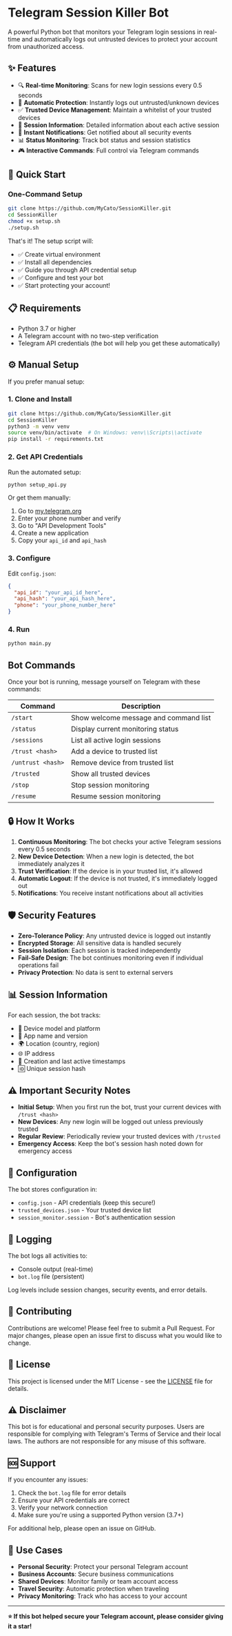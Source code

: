 # Telegram Session Killer Bot

A powerful Python bot that monitors your Telegram login sessions in real-time and automatically logs out untrusted devices to protect your account from unauthorized access.

## ✨ Features

- 🔍 **Real-time Monitoring**: Scans for new login sessions every 0.5 seconds
- 🚨 **Automatic Protection**: Instantly logs out untrusted/unknown devices
- ✅ **Trusted Device Management**: Maintain a whitelist of your trusted devices
- 📱 **Session Information**: Detailed information about each active session
- 🔔 **Instant Notifications**: Get notified about all security events
- 📊 **Status Monitoring**: Track bot status and session statistics
- 🎮 **Interactive Commands**: Full control via Telegram commands

## 🚀 Quick Start

### One-Command Setup

```bash
git clone https://github.com/MyCato/SessionKiller.git
cd SessionKiller
chmod +x setup.sh
./setup.sh
```

That's it! The setup script will:
- ✅ Create virtual environment
- ✅ Install all dependencies
- ✅ Guide you through API credential setup
- ✅ Configure and test your bot
- ✅ Start protecting your account!

## 📋 Requirements

- Python 3.7 or higher
- A Telegram account with no two-step verification 
- Telegram API credentials (the bot will help you get these automatically)

## ⚙️ Manual Setup

If you prefer manual setup:

### 1. Clone and Install

```bash
git clone https://github.com/MyCato/SessionKiller.git
cd SessionKiller
python3 -m venv venv
source venv/bin/activate  # On Windows: venv\\Scripts\\activate
pip install -r requirements.txt
```

### 2. Get API Credentials

Run the automated setup:
```bash
python setup_api.py
```

Or get them manually:
1. Go to [my.telegram.org](https://my.telegram.org)
2. Enter your phone number and verify
3. Go to "API Development Tools"
4. Create a new application
5. Copy your `api_id` and `api_hash`

### 3. Configure

Edit `config.json`:
```json
{
  "api_id": "your_api_id_here",
  "api_hash": "your_api_hash_here",
  "phone": "your_phone_number_here"
}
```

### 4. Run

```bash
python main.py
```

## Bot Commands

Once your bot is running, message yourself on Telegram with these commands:

| Command | Description |
|---------|-------------|
| `/start` | Show welcome message and command list |
| `/status` | Display current monitoring status |
| `/sessions` | List all active login sessions |
| `/trust <hash>` | Add a device to trusted list |
| `/untrust <hash>` | Remove device from trusted list |
| `/trusted` | Show all trusted devices |
| `/stop` | Stop session monitoring |
| `/resume` | Resume session monitoring |

## 🔒 How It Works

1. **Continuous Monitoring**: The bot checks your active Telegram sessions every 0.5 seconds
2. **New Device Detection**: When a new login is detected, the bot immediately analyzes it
3. **Trust Verification**: If the device is in your trusted list, it's allowed
4. **Automatic Logout**: If the device is not trusted, it's immediately logged out
5. **Notifications**: You receive instant notifications about all activities

## 🛡️ Security Features

- **Zero-Tolerance Policy**: Any untrusted device is logged out instantly
- **Encrypted Storage**: All sensitive data is handled securely
- **Session Isolation**: Each session is tracked independently
- **Fail-Safe Design**: The bot continues monitoring even if individual operations fail
- **Privacy Protection**: No data is sent to external servers

## 📊 Session Information

For each session, the bot tracks:
- 📱 Device model and platform
- 🏢 App name and version
- 🌍 Location (country, region)
- 🌐 IP address
- 📅 Creation and last active timestamps
- 🆔 Unique session hash

## ⚠️ Important Security Notes

- **Initial Setup**: When you first run the bot, trust your current devices with `/trust <hash>`
- **New Devices**: Any new login will be logged out unless previously trusted
- **Regular Review**: Periodically review your trusted devices with `/trusted`
- **Emergency Access**: Keep the bot's session hash noted down for emergency access

## 🔧 Configuration

The bot stores configuration in:
- `config.json` - API credentials (keep this secure!)
- `trusted_devices.json` - Your trusted device list
- `session_monitor.session` - Bot's authentication session

## 📝 Logging

The bot logs all activities to:
- Console output (real-time)
- `bot.log` file (persistent)

Log levels include session changes, security events, and error details.

## 🤝 Contributing

Contributions are welcome! Please feel free to submit a Pull Request. For major changes, please open an issue first to discuss what you would like to change.

## 📄 License

This project is licensed under the MIT License - see the [LICENSE](LICENSE) file for details.

## ⚠️ Disclaimer

This bot is for educational and personal security purposes. Users are responsible for complying with Telegram's Terms of Service and their local laws. The authors are not responsible for any misuse of this software.

## 🆘 Support

If you encounter any issues:

1. Check the `bot.log` file for error details
2. Ensure your API credentials are correct
3. Verify your network connection
4. Make sure you're using a supported Python version (3.7+)

For additional help, please open an issue on GitHub.

## 🎯 Use Cases

- **Personal Security**: Protect your personal Telegram account
- **Business Accounts**: Secure business communications
- **Shared Devices**: Monitor family or team account access
- **Travel Security**: Automatic protection when traveling
- **Privacy Monitoring**: Track who has access to your account

---

**⭐ If this bot helped secure your Telegram account, please consider giving it a star!**

